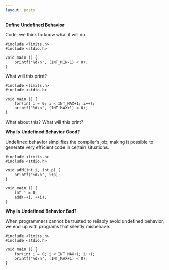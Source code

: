 ```yaml
---
layout: posts
---
```


**Define Undefined Behavior**

Code, we think to know what it will do.

```
#include <limits.h>
#include <stdio.h>

void main () {
	printf("%d\n", (INT_MIN-1) < 0);
}
```

What will this print?

```
#include <limits.h>
#include <stdio.h>

void main () {
	for(int i = 0; i < INT_MAX+1; i++);
	printf("%d\n", (INT_MAX+1) < 0);
}
```

What about this? What will this print?

**Why Is Undefined Behavior Good?**

Undefined behavior simplifies the compiler’s job, making it possible to generate very efficient code in certain situations.

```
#include <limits.h>
#include <stdio.h>

void add(int i, int p) {
	printf("%d\n", i+p);
}

void main () {
	int i = 0;
	add(++i, ++i);
}
```

**Why Is Undefined Behavior Bad?**

When programmers cannot be trusted to reliably avoid undefined behavior, we end up with programs that silently misbehave.

```
#include <limits.h>
#include <stdio.h>

void main () {
	for(int i = 0; i < INT_MAX+1; i++);
	printf("%d\n", (INT_MAX+1) < 0);
}
```
